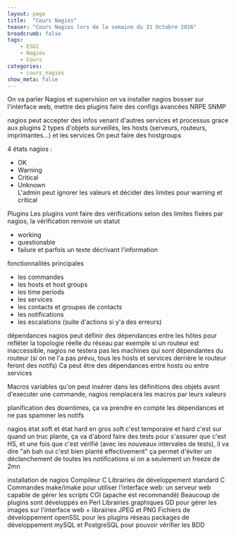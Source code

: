 ```yaml
---
layout: page
title:  "Cours Nagios"
teaser: "Cours Nagios lors de la semaine du 31 Octobre 2016"
breadcrumb: false
tags:
    - ESGI
    - Nagios
    - Cours
categories:
    - cours_nagios
show_meta: false
---
```


On va parler Nagios et supervision
on va installer nagios
bosser sur l'interface web, mettre des plugins
faire des configs avancées
NRPE
SNMP

nagios peut accepter des infos venant d'autres services et processus grace aux plugins
2 types d'objets surveillés, les hosts (serveurs, routeurs, imprimantes...) et les services
On peut faire des hostgroups

4 états nagios :
- OK              
- Warning       
- Critical      
- Unknown       
L'admin peut ignorer les valeurs et décider des limites pour warning et critical

Plugins
Les plugins vont faire des vérifications selon des limites fixées par nagios, la vérification renvoie un statut
- working
- questionable
- failure
et parfois un texte décrivant l'information

fonctionnalités principales
- les commandes
- les hosts et host groups
- les time periods
- les services
- les contacts et groupes de contacts
- les notifications
- les escalations (suite d'actions si y'a des erreurs)

dépendances
nagios peut définir des dépendances entre les hôtes pour refléter la topologie réelle du réseau
par exemple si un routeur est inaccessible, nagios ne testera pas les machines qui sont dépendantes du routeur
(si on ne l'a pas prévu, tous les hosts et services derrière le routeur feront des notifs)
Ca peut être des dépendances entre hosts ou entre services

Macros
variables qu'on peut insérer dans les définitions des objets
avant d'executer une commande, nagios remplacera les macros par leurs valeurs

planification des downtimes, ça va prendre en compte les dépendances et ne pas spammer les notifs

nagios état soft et état hard
en gros soft c'est temporaire et hard c'est sur
quand un truc plante, ça va d'abord faire des tests pour s'assurer que c'est HS, et une fois que c'est vérifié
(avec les nouveaux intervales de tests), il va dire "ah bah oui c'est bien planté effectivement"
ça permet d'éviter un déclanchement de toutes les notifications si on a seulement un freeze de 2mn



installation de nagios
Compileur C
Librairies de développement standard C
Commandes make/imake
pour utiliser l'interface web: un serveur web capable de gérer les scripts CGI (apache est recommandé)
Beaucoup de plugins sont développés en Perl
Librairies graphiques GD pour gérer les images sur l'interface web + librairies JPEG et PNG
Fichiers de développement openSSL pour les plugins réseau
packages de développement mySQL et PostgreSQL pour pouvoir vérifier les BDD
